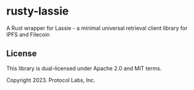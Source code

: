 # rusty-lassie

A Rust wrapper for Lassie - a minimal universal retrieval client library for IPFS and Filecoin

## License

This library is dual-licensed under Apache 2.0 and MIT terms.

Copyright 2023. Protocol Labs, Inc.
